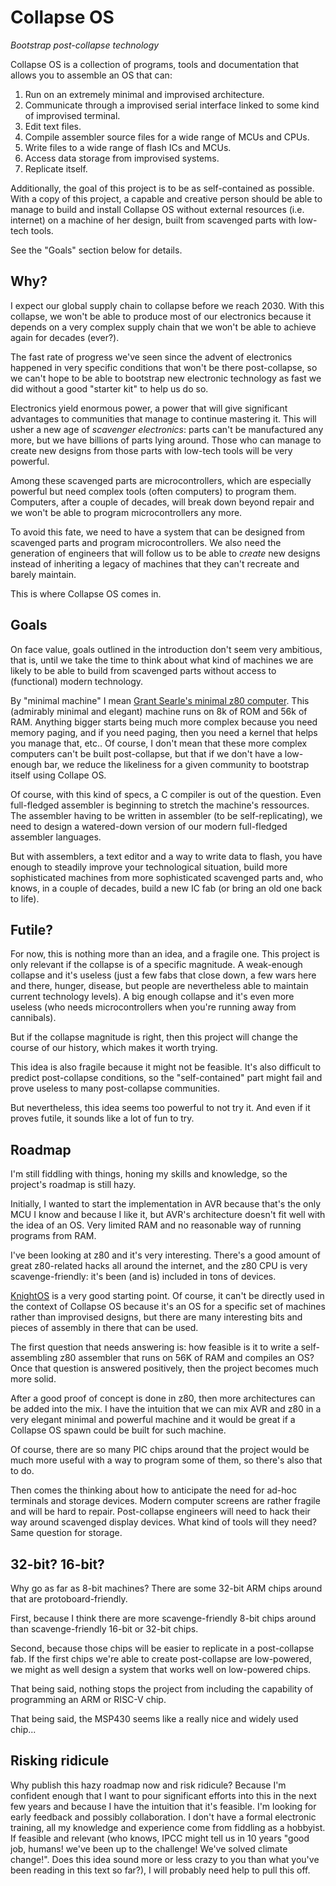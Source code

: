 # Collapse OS

*Bootstrap post-collapse technology*

Collapse OS is a collection of programs, tools and documentation that allows
you to assemble an OS that can:

1. Run on an extremely minimal and improvised architecture.
2. Communicate through a improvised serial interface linked to some kind of
   improvised terminal.
3. Edit text files.
4. Compile assembler source files for a wide range of MCUs and CPUs.
5. Write files to a wide range of flash ICs and MCUs.
6. Access data storage from improvised systems.
7. Replicate itself.

Additionally, the goal of this project is to be as self-contained as possible.
With a copy of this project, a capable and creative person should be able to
manage to build and install Collapse OS without external resources (i.e.
internet) on a machine of her design, built from scavenged parts with low-tech
tools.

See the "Goals" section below for details.

## Why?

I expect our global supply chain to collapse before we reach 2030. With this
collapse, we won't be able to produce most of our electronics because it
depends on a very complex supply chain that we won't be able to achieve again
for decades (ever?).

The fast rate of progress we've seen since the advent of electronics happened
in very specific conditions that won't be there post-collapse, so we can't hope
to be able to bootstrap new electronic technology as fast we did without a good
"starter kit" to help us do so.

Electronics yield enormous power, a power that will give significant advantages
to communities that manage to continue mastering it. This will usher a new age
of *scavenger electronics*: parts can't be manufactured any more, but we have
billions of parts lying around. Those who can manage to create new designs from
those parts with low-tech tools will be very powerful.

Among these scavenged parts are microcontrollers, which are especially powerful
but need complex tools (often computers) to program them. Computers, after a
couple of decades, will break down beyond repair and we won't be able to
program microcontrollers any more.

To avoid this fate, we need to have a system that can be designed from
scavenged parts and program microcontrollers. We also need the generation of
engineers that will follow us to be able to *create* new designs instead of
inheriting a legacy of machines that they can't recreate and barely maintain.

This is where Collapse OS comes in.

## Goals

On face value, goals outlined in the introduction don't seem very ambitious,
that is, until we take the time to think about what kind of machines we are
likely to be able to build from scavenged parts without access to (functional)
modern technology.

By "minimal machine" I mean [Grant Searle's minimal z80 computer][searle].
This (admirably minimal and elegant) machine runs on 8k of ROM and 56k of RAM.
Anything bigger starts being much more complex because you need memory paging,
and if you need paging, then you need a kernel that helps you manage that,
etc.. Of course, I don't mean that these more complex computers can't be built
post-collapse, but that if we don't have a low-enough bar, we reduce the
likeliness for a given community to bootstrap itself using Collape OS.

Of course, with this kind of specs, a C compiler is out of the question. Even
full-fledged assembler is beginning to stretch the machine's ressources. The
assembler having to be written in assembler (to be self-replicating), we need
to design a watered-down version of our modern full-fledged assembler
languages.

But with assemblers, a text editor and a way to write data to flash, you have
enough to steadily improve your technological situation, build more
sophisticated machines from more sophisticated scavenged parts and, who knows,
in a couple of decades, build a new IC fab (or bring an old one back to life).

## Futile?

For now, this is nothing more than an idea, and a fragile one. This project is
only relevant if the collapse is of a specific magnitude. A weak-enough
collapse and it's useless (just a few fabs that close down, a few wars here and
there, hunger, disease, but people are nevertheless able to maintain current
technology levels). A big enough collapse and it's even more useless (who needs
microcontrollers when you're running away from cannibals).

But if the collapse magnitude is right, then this project will change the
course of our history, which makes it worth trying.

This idea is also fragile because it might not be feasible. It's also difficult
to predict post-collapse conditions, so the "self-contained" part might fail
and prove useless to many post-collapse communities.

But nevertheless, this idea seems too powerful to not try it. And even if it
proves futile, it sounds like a lot of fun to try.

## Roadmap

I'm still fiddling with things, honing my skills and knowledge, so the
project's roadmap is still hazy.

Initially, I wanted to start the implementation in AVR because that's the only
MCU I know and because I like it, but AVR's architecture doesn't fit well with
the idea of an OS. Very limited RAM and no reasonable way of running programs
from RAM.

I've been looking at z80 and it's very interesting. There's a good amount of
great z80-related hacks all around the internet, and the z80 CPU is very
scavenge-friendly: it's been (and is) included in tons of devices.

[KnightOS][knightos] is a very good starting point. Of course, it can't be
directly used in the context of Collapse OS because it's an OS for a specific
set of machines rather than improvised designs, but there are many interesting
bits and pieces of assembly in there that can be used.

The first question that needs answering is: how feasible is it to write a
self-assembling z80 assembler that runs on 56K of RAM and compiles an OS? Once
that question is answered positively, then the project becomes much more solid.

After a good proof of concept is done in z80, then more architectures can be
added into the mix. I have the intuition that we can mix AVR and z80 in a very
elegant minimal and powerful machine and it would be great if a Collapse OS
spawn could be built for such machine.

Of course, there are so many PIC chips around that the project would be much
more useful with a way to program some of them, so there's also that to do.

Then comes the thinking about how to anticipate the need for ad-hoc terminals
and storage devices. Modern computer screens are rather fragile and will be
hard to repair. Post-collapse engineers will need to hack their way around
scavenged display devices. What kind of tools will they need? Same question for
storage.

## 32-bit? 16-bit?

Why go as far as 8-bit machines? There are some 32-bit ARM chips around that
are protoboard-friendly.

First, because I think there are more scavenge-friendly 8-bit chips around than
scavenge-friendly 16-bit or 32-bit chips.

Second, because those chips will be easier to replicate in a post-collapse fab.
If the first chips we're able to create post-collapse are low-powered, we might
as well design a system that works well on low-powered chips.

That being said, nothing stops the project from including the capability of
programming an ARM or RISC-V chip.

That being said, the MSP430 seems like a really nice and widely used chip...

## Risking ridicule

Why publish this hazy roadmap now and risk ridicule? Because I'm confident
enough that I want to pour significant efforts into this in the next few years
and because I have the intuition that it's feasible. I'm looking for early
feedback and possibly collaboration. I don't have a formal electronic training,
all my knowledge and experience come from fiddling as a hobbyist. If feasible
and relevant (who knows, IPCC might tell us in 10 years "good job, humans!
we've been up to the challenge! We've solved climate change!". Does this idea
sound more or less crazy to you than what you've been reading in this text so
far?), I will probably need help to pull this off.

[searle]: http://searle.hostei.com/grant/z80/SimpleZ80.html
[knightos]: https://knightos.org/

